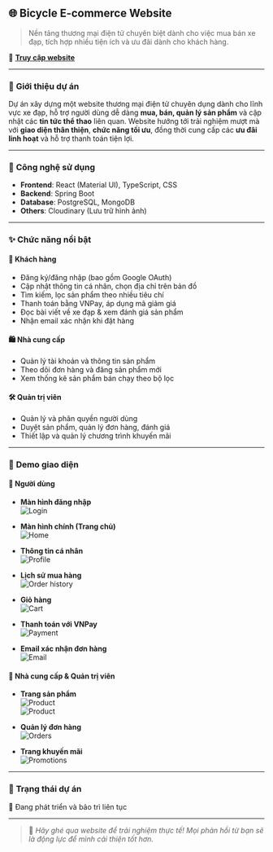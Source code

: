 ## 🌐 **Bicycle E-commerce Website**  
> Nền tảng thương mại điện tử chuyên biệt dành cho việc mua bán xe đạp, tích hợp nhiều tiện ích và ưu đãi dành cho khách hàng.

🔗 [**Truy cập website**](https://huyvu.dev)

---

### 📝 **Giới thiệu dự án**  
Dự án xây dựng một website thương mại điện tử chuyên dụng dành cho lĩnh vực xe đạp, hỗ trợ người dùng dễ dàng **mua, bán, quản lý sản phẩm** và cập nhật các **tin tức thể thao** liên quan. Website hướng tới trải nghiệm mượt mà với **giao diện thân thiện**, **chức năng tối ưu**, đồng thời cung cấp các **ưu đãi linh hoạt** và hỗ trợ thanh toán tiện lợi.

---

### 🚀 **Công nghệ sử dụng**
- **Frontend**: React (Material UI), TypeScript, CSS  
- **Backend**: Spring Boot  
- **Database**: PostgreSQL, MongoDB  
- **Others**: Cloudinary (Lưu trữ hình ảnh)

---

### ✨ **Chức năng nổi bật**

#### 👤 **Khách hàng**
- Đăng ký/đăng nhập (bao gồm Google OAuth)
- Cập nhật thông tin cá nhân, chọn địa chỉ trên bản đồ
- Tìm kiếm, lọc sản phẩm theo nhiều tiêu chí
- Thanh toán bằng VNPay, áp dụng mã giảm giá
- Đọc bài viết về xe đạp & xem đánh giá sản phẩm
- Nhận email xác nhận khi đặt hàng

#### 🛍️ **Nhà cung cấp**
- Quản lý tài khoản và thông tin sản phẩm
- Theo dõi đơn hàng và đăng sản phẩm mới
- Xem thống kê sản phẩm bán chạy theo bộ lọc

#### 🛠️ **Quản trị viên**
- Quản lý và phân quyền người dùng
- Duyệt sản phẩm, quản lý đơn hàng, đánh giá
- Thiết lập và quản lý chương trình khuyến mãi

---

### 📸 **Demo giao diện**

#### 👥 Người dùng
- **Màn hình đăng nhập**  
  ![Login](public/assets/markdownImgs/Login-screen.png)

- **Màn hình chính (Trang chủ)**  
  ![Home](public/assets/markdownImgs/Home-Screen.png)

- **Thông tin cá nhân**  
  ![Profile](public/assets/markdownImgs/Profile.png)

- **Lịch sử mua hàng**  
  ![Order history](public/assets/markdownImgs/Order-history.png)

- **Giỏ hàng**  
  ![Cart](public/assets/markdownImgs/cart.png)

- **Thanh toán với VNPay**  
  ![Payment](public/assets/markdownImgs/payment.png)

- **Email xác nhận đơn hàng**  
  ![Email](public/assets/markdownImgs/Email-payment-success.png)

#### 🏪 Nhà cung cấp & Quản trị viên
- **Trang sản phẩm**  
  ![Product](public/assets/markdownImgs/admin-product.png)  
  ![Product](public/assets/markdownImgs/admin-product2.png)

- **Quản lý đơn hàng**  
  ![Orders](public/assets/markdownImgs/admin-order.png)

- **Trang khuyến mãi**  
  ![Promotions](public/assets/markdownImgs/admin-promotion.png)

---

### 📌 **Trạng thái dự án**  
🔧 Đang phát triển và bảo trì liên tục

---

> 🌟 *Hãy ghé qua website để trải nghiệm thực tế! Mọi phản hồi từ bạn sẽ là động lực để mình cải thiện tốt hơn.*
